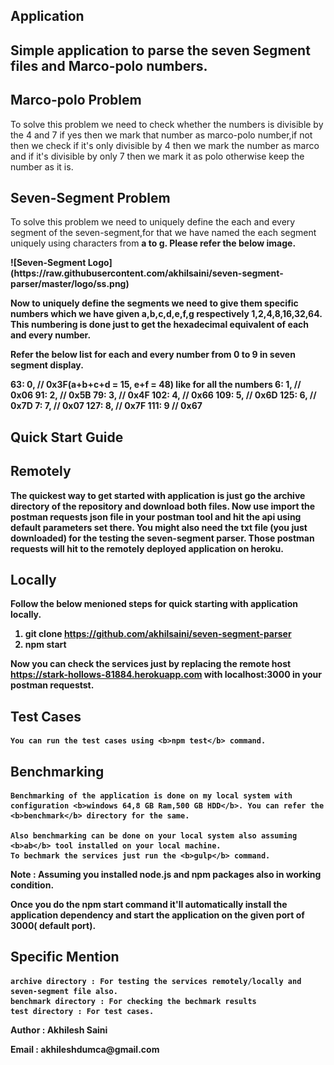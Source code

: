 ## Application

<h2>Simple application to parse the seven Segment files and Marco-polo numbers.</h2>
<h2>Marco-polo Problem</h2>
<p>To solve this problem we need to check whether the numbers is divisible by the 4 and 7 if yes then we mark that number as marco-polo number,if not then we check if it's only divisible by 4 then we mark the number as marco and if it's divisible by only 7 then we mark it as polo otherwise keep the number as it is.</p>
<h2>Seven-Segment Problem</h2>
<p>To solve this problem we need to uniquely define the each and every segment of the seven-segment,for that we have named the each segment uniquely using characters from <b>a<b> to <b>g<b>. Please refer the below image.</p>
![Seven-Segment Logo](https://raw.githubusercontent.com/akhilsaini/seven-segment-parser/master/logo/ss.png)

<p>Now to uniquely define the segments we need to give them specific numbers which we have given a,b,c,d,e,f,g respectively 1,2,4,8,16,32,64. This numbering is done just to get the hexadecimal equivalent of each and every number.</p>
<p>Refer the below list for each and every number from 0 to 9 in seven segment display.</p>
<p>
	63: 0, // 0x3F(a+b+c+d = 15, e+f = 48) like for all the numbers
	6: 1, // 0x06
	91: 2, // 0x5B
	79: 3, // 0x4F
	102: 4, // 0x66
	109: 5, // 0x6D
	125: 6, // 0x7D
	7: 7, // 0x07
	127: 8, // 0x7F
	111: 9 // 0x67
</p>


## Quick Start Guide

## Remotely

  The quickest way to get started with application is just go the archive directory of the repository and download both files. Now use import the postman requests json file in your postman tool and hit the api using default parameters set there. You might also need the txt file (you just downloaded) for the testing the seven-segment parser. Those postman requests will hit to the remotely deployed application on heroku.


## Locally

  Follow the below menioned steps for quick starting with application locally.

  1. git clone https://github.com/akhilsaini/seven-segment-parser
  2. npm start

  Now you can check the services just by replacing the remote host <b>https://stark-hollows-81884.herokuapp.com</b> with <b>localhost:3000</b> in your postman requestst.

## Test Cases

	You can run the test cases using <b>npm test</b> command.

## Benchmarking

	Benchmarking of the application is done on my local system with configuration <b>windows 64,8 GB Ram,500 GB HDD</b>. You can refer the <b>benchmark</b> directory for the same.

	Also benchmarking can be done on your local system also assuming <b>ab</b> tool installed on your local machine.
	To bechmark the services just run the <b>gulp</b> command.

  Note : Assuming you installed node.js and npm packages also in working condition.

  Once you do the npm start command it'll automatically install the application dependency and start the application on the given port of 3000( default port).

## Specific Mention
	
	archive directory : For testing the services remotely/locally and seven-segment file also.
	benchmark directory : For checking the bechmark results
	test directory : For test cases.



<p><b>Author : Akhilesh Saini</b></p>
<p><b>Email : akhileshdumca@gmail.com</b></p>
  

